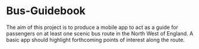 # Bus-Guidebook
The aim of this project is to produce a mobile app to act as a guide for passengers on at least one scenic bus route in the North West of England. A basic app should highlight forthcoming points of interest along the route. 
